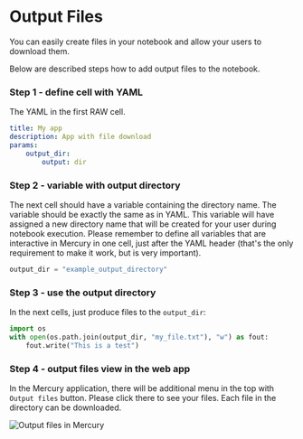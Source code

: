 # Output Files

You can easily create files in your notebook and allow your users to download them. 

Below are described steps how to add output files to the notebook.

### Step 1 - define cell with YAML 

The YAML in the first RAW cell.

```yaml
title: My app
description: App with file download
params:
    output_dir:
        output: dir
```

### Step 2 - variable with output directory

The next cell should have a variable containing the directory name. The variable should be exactly the same as in YAML. This variable will have assigned a new directory name that will be created for your user during notebook execution. Please remember to define all variables that are interactive in Mercury in one cell, just after the YAML header (that's the only requirement to make it work, but is very important).

```py
output_dir = "example_output_directory"
```

### Step 3 - use the output directory

In the next cells, just produce files to the `output_dir`:

```py
import os
with open(os.path.join(output_dir, "my_file.txt"), "w") as fout:
    fout.write("This is a test")
```

### Step 4 - output files view in the web app

In the Mercury application, there will be additional menu in the top with `Output files` button. Please click there to see your files. Each file in the directory can be downloaded.

![Output files in Mercury](https://user-images.githubusercontent.com/6959032/153185874-f24cd6fe-9c64-4fa5-8b41-3814856d330a.png)

